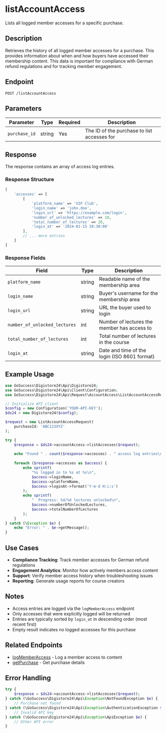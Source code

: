 # listAccountAccess

Lists all logged member accesses for a specific purchase.

## Description

Retrieves the history of all logged member accesses for a purchase. This provides information about when and how buyers have accessed their membership content. This data is important for compliance with German refund regulations and for tracking member engagement.

## Endpoint

`POST /listAccountAccess`

## Parameters

| Parameter | Type | Required | Description |
|-----------|------|----------|-------------|
| `purchase_id` | string | Yes | The ID of the purchase to list accesses for |

## Response

The response contains an array of access log entries.

### Response Structure

```php
[
    'accesses' => [
        [
            'platform_name' => 'VIP Club',
            'login_name' => 'john.doe',
            'login_url' => 'https://example.com/login',
            'number_of_unlocked_lectures' => 10,
            'total_number_of_lectures' => 20,
            'login_at' => '2024-01-15 10:30:00'
        ],
        // ... more entries
    ]
]
```

### Response Fields

| Field | Type | Description |
|-------|------|-------------|
| `platform_name` | string | Readable name of the membership area |
| `login_name` | string | Buyer's username for the membership area |
| `login_url` | string | URL the buyer used to login |
| `number_of_unlocked_lectures` | int | Number of lectures the member has access to |
| `total_number_of_lectures` | int | Total number of lectures in the course |
| `login_at` | string | Date and time of the login (ISO 8601 format) |

## Example Usage

```php
use GoSuccess\Digistore24\Api\Digistore24;
use GoSuccess\Digistore24\Api\Client\Configuration;
use GoSuccess\Digistore24\Api\Request\AccountAccess\ListAccountAccessRequest;

// Initialize API client
$config = new Configuration('YOUR-API-KEY');
$ds24 = new Digistore24($config);

$request = new ListAccountAccessRequest(
    purchaseId: 'ABC123XYZ'
);

try {
    $response = $ds24->accountAccess->listAccesses($request);
    
    echo "Found " . count($response->accesses) . " access log entries\n";
    
    foreach ($response->accesses as $access) {
        echo sprintf(
            "%s logged in to %s at %s\n",
            $access->loginName,
            $access->platformName,
            $access->loginAt->format('Y-m-d H:i:s')
        );
        echo sprintf(
            "  Progress: %d/%d lectures unlocked\n",
            $access->numberOfUnlockedLectures,
            $access->totalNumberOfLectures
        );
    }
} catch (\Exception $e) {
    echo "Error: " . $e->getMessage();
}
```

## Use Cases

- **Compliance Tracking**: Track member accesses for German refund regulations
- **Engagement Analytics**: Monitor how actively members access content
- **Support**: Verify member access history when troubleshooting issues
- **Reporting**: Generate usage reports for course creators

## Notes

- Access entries are logged via the `logMemberAccess` endpoint
- Only accesses that were explicitly logged will be returned
- Entries are typically sorted by `login_at` in descending order (most recent first)
- Empty result indicates no logged accesses for this purchase

## Related Endpoints

- [logMemberAccess](logMemberAccess.md) - Log a member access to content
- [getPurchase](getPurchase.md) - Get purchase details

## Error Handling

```php
try {
    $response = $ds24->accountAccess->listAccesses($request);
} catch (\GoSuccess\Digistore24\Api\Exception\NotFoundException $e) {
    // Purchase not found
} catch (\GoSuccess\Digistore24\Api\Exception\AuthenticationException $e) {
    // Invalid API key
} catch (\GoSuccess\Digistore24\Api\Exception\ApiException $e) {
    // Other API error
}
```
